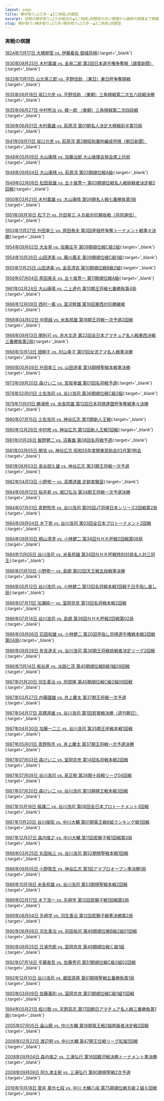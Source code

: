 ```yaml
---
layout: page
title: 横歩取り△2三歩・▲3二飛成△同銀型
excerpt: 将棋の横歩取り△2三歩戦法の▲3二飛成△同銀型の古い棋譜から最新の棋譜まで掲載しています。
slug: 横歩取り/横歩取り△2三歩/横歩取り△2三歩・▲3二飛成△同銀型
---
```


<figure class="kyokumen"
data-sente="先手"
data-gote="後手"
data-made="32"
data-title="▲3二飛成△同銀の図"
data-sfen="lnsgk2nl/1r4s2/p1pppp1pp/9/1p5b1/2P6/PP1PPPP1P/1SG6/LN2KGSNL b 1B1G2P1r 18"></figure>

### 実戦の棋譜

[1824年11月17日 大橋柳雪 vs. 伊藤看佐 御城将棋](https://shogidb2.com/games/dffafc3714cd81acc901fa64b9b6333ea6a70af6#ca9551a5f971c96499f17d8c9d54b484fa5f94c4){:target='_blank'}

[1930年08月25日 木村義雄 vs. 金易二郎 第2回日本選手権争奪戦（讀賣新聞）](https://shogidb2.com/games/7875ae3d7959f1b5093dbaed35cb65f5581e12a9#ca9551a5f971c96499f17d8c9d54b484fa5f94c4){:target='_blank'}

[1933年11月11日 山北孫三郎 vs. 平野信助 （東日）東日杯争奪棋戦](https://shogidb2.com/games/a46fda20cfa90bbceaea40c816e916ead45beab3#ca9551a5f971c96499f17d8c9d54b484fa5f94c4){:target='_blank'}

[1935年06月18日 坂口允彦 vs. 平野信助 （東朝）三角棋戦第二次五六段戦決勝](https://shogidb2.com/games/af6cf5a1c5a1e9f27f35e4d487c47bea4f9870e5#ca9551a5f971c96499f17d8c9d54b484fa5f94c4){:target='_blank'}

[1935年06月27日 中村熊治 vs. 梶一郎 （東朝）三角棋戦第二次四段戦](https://shogidb2.com/games/1400b79a25d87f39cf1cc164d498ec4211747958#ca9551a5f971c96499f17d8c9d54b484fa5f94c4){:target='_blank'}

[1936年06月01日 木村義雄 vs. 萩原淳 第01期名人決定大棋戦前半第15局](https://shogidb2.com/games/19bee93f61396e1a4cb9604069bf67e1ed0f304f#ca9551a5f971c96499f17d8c9d54b484fa5f94c4){:target='_blank'}

[1941年09月11日 坂口允彦 vs. 萩原淳 第2期昭和番附編成将棋（朝日新聞）](https://shogidb2.com/games/d29d1c64c086b6a3fcaf42c416f55c345b504b49#ca9551a5f971c96499f17d8c9d54b484fa5f94c4){:target='_blank'}

[1948年05月09日 大山康晴 vs. 加藤治郎 大山後援会発会席上対局](https://shogidb2.com/games/195e62f571126a279113af11015e4f737f2f24a2#ca9551a5f971c96499f17d8c9d54b484fa5f94c4){:target='_blank'}

[1948年09月04日 大山康晴 vs. 萩原淳 第03期順位戦A級](https://shogidb2.com/games/5de8448e3dbaf0c41db0e84c3501abd5030e9033#ca9551a5f971c96499f17d8c9d54b484fa5f94c4){:target='_blank'}

[1949年02月08日 松田辰雄 vs. 五十嵐豊一 第03期順位戦名人戦挑戦者決定戦2回戦](https://shogidb2.com/games/de896b7a366a59ec0d54d562cbde040a3ed92b09#ca9551a5f971c96499f17d8c9d54b484fa5f94c4){:target='_blank'}

[1950年03月21日 木村義雄 vs. 大山康晴 第09期名人戦七番勝負第1局](https://shogidb2.com/games/fe70dfd3dd2391a1688a0f385f84c2d876474c6d#ca9551a5f971c96499f17d8c9d54b484fa5f94c4){:target='_blank'}

[1951年06月16日 松下力 vs. 升田幸三 ＡＢ級対抗勝抜戦（共同通信）](https://shogidb2.com/games/446a4becc00f632e95b049cc76b262069c48e94d#ca9551a5f971c96499f17d8c9d54b484fa5f94c4){:target='_blank'}

[1953年11月27日 升田幸三 vs. 原田泰夫 第3回産経杯争奪トーナメント戦準々決勝](https://shogidb2.com/games/c3d6909ef241e9ce54d66136384a4f4b01514bae#ca9551a5f971c96499f17d8c9d54b484fa5f94c4){:target='_blank'}

[1954年09月02日 大友昇 vs. 佐藤庄平 第09期順位戦C級2組](https://shogidb2.com/games/7271ac0159e7636244c7d6feada11352ffb356df#ca9551a5f971c96499f17d8c9d54b484fa5f94c4){:target='_blank'}

[1954年10月26日 山田道美 vs. 藤川義夫 第09期順位戦C級1組](https://shogidb2.com/games/182368196afa5c787f333e24617c670cf909f5dc#ca9551a5f971c96499f17d8c9d54b484fa5f94c4){:target='_blank'}

[1955年11月25日 山田道美 vs. 金高清吉 第10期順位戦B級2組](https://shogidb2.com/games/f5f1d96ae4e6263547cc12a0c8d14626257563d3#ca9551a5f971c96499f17d8c9d54b484fa5f94c4){:target='_blank'}

[1956年07月04日 原田泰夫 vs. 五十嵐豊一 第11期順位戦A級](https://shogidb2.com/games/5e1409dc40ad233b7e10ce4ff465c1ce1c2832d4#ca9551a5f971c96499f17d8c9d54b484fa5f94c4){:target='_blank'}

[1961年02月24日 大山康晴 vs. 二上達也 第10期王将戦七番勝負第4局](https://shogidb2.com/games/98687629c1df88691d46d3ed5f0fc54e77a8e360#ca9551a5f971c96499f17d8c9d54b484fa5f94c4){:target='_blank'}

[1966年12月09日 西村一義 vs. 富沢幹雄 第16回東西対抗勝継戦](https://shogidb2.com/games/2ad83c537860ab791d980497d0d832aedb502993#ca9551a5f971c96499f17d8c9d54b484fa5f94c4){:target='_blank'}

[1968年04月02日 中原誠 vs. 米長邦雄 第18期王将戦一次予選2回戦](https://shogidb2.com/games/f5e2f136326f64af86cedc0ef91aeb5446a2c4da#ca9551a5f971c96499f17d8c9d54b484fa5f94c4){:target='_blank'}

[1968年09月13日 関則可 vs. 赤木文造 第22回全日本アマチュア名人戦東西決戦三番勝負第2局](https://shogidb2.com/games/660a48fbda6c06d16d03f3f50f4803228f200a38#ca9551a5f971c96499f17d8c9d54b484fa5f94c4){:target='_blank'}

[1968年10月13日 畑曉子 vs. 村山幸子 第01回女流アマ名人戦準決勝](https://shogidb2.com/games/7055b05529283824fddf7678c5e1c13ebacef42a#ca9551a5f971c96499f17d8c9d54b484fa5f94c4){:target='_blank'}

[1969年05月09日 升田幸三 vs. 山田道美 第14期棋聖戦本戦準決勝](https://shogidb2.com/games/701deb915f9d3902e07f766c7590a072049e7595#ca9551a5f971c96499f17d8c9d54b484fa5f94c4){:target='_blank'}

[1973年09月20日 森けい二 vs. 宮坂幸雄 第01回名将戦予選](https://shogidb2.com/games/6ffec490cd143c27d082ce4b12c500027c6949dc#ca9551a5f971c96499f17d8c9d54b484fa5f94c4){:target='_blank'}

[1978年02月01日 土佐浩司 vs. 谷川浩司 第36期順位戦C級2組](https://shogidb2.com/games/9d349d5444986266438096a94ee74c993a796f43#ca9551a5f971c96499f17d8c9d54b484fa5f94c4){:target='_blank'}

[1979年11月01日 勝浦修 vs. 米長邦雄 第12回日本将棋連盟杯争奪戦準々決勝](https://shogidb2.com/games/3be785785b36d7d388b464d32b4c334de206df07#ca9551a5f971c96499f17d8c9d54b484fa5f94c4){:target='_blank'}

[1980年07月15日 土佐浩司 vs. 神谷広志 第11期新人王戦](https://shogidb2.com/games/b4be326c212e91bb6266ba2991040a71a2756722#ca9551a5f971c96499f17d8c9d54b484fa5f94c4){:target='_blank'}

[1980年12月26日 中村修 vs. 神谷広志 第12回新人王戦1回戦](https://shogidb2.com/games/61f8e5b79e0f545b57f32f8e9f790ce63bc16328#ca9551a5f971c96499f17d8c9d54b484fa5f94c4){:target='_blank'}

[1981年01月26日 飯野健二 vs. 沼春雄 第08回名将戦予選](https://shogidb2.com/games/9e116b30b8a1eae1147f186b7cc876ae45170610#ca9551a5f971c96499f17d8c9d54b484fa5f94c4){:target='_blank'}

[1981年03月05日 関浩 vs. 神谷広志 昭和55年度関東奨励会03月第1例会](https://shogidb2.com/games/bf35871d783aaf26645ba08e69bac5dd66af6729#ca9551a5f971c96499f17d8c9d54b484fa5f94c4){:target='_blank'}

[1981年06月03日 長谷部久雄 vs. 神谷広志 第31期王将戦一次予選](https://shogidb2.com/games/0c24e3026b1c3114b0e9e7ab86779992dc41abc3#ca9551a5f971c96499f17d8c9d54b484fa5f94c4){:target='_blank'}

[1982年04月13日 小野修一 vs. 高橋道雄 定跡実験室](https://shogidb2.com/games/0a1bdc6111968e6f7f1a0ed6e876d32883ea0f2c#ca9551a5f971c96499f17d8c9d54b484fa5f94c4){:target='_blank'}

[1984年06月12日 桜井昇 vs. 堀口弘治 第34期王将戦一次予選決勝](https://shogidb2.com/games/881a3641fb82ea67101d5e8c5f3154f8446b5e7e#ca9551a5f971c96499f17d8c9d54b484fa5f94c4){:target='_blank'}

[1984年07月01日 青野照市 vs. 谷川浩司 第05回JT将棋日本シリーズ2回戦第2局](https://shogidb2.com/games/17492b8d4a808bbc2dd5d904488b181366075169#ca9551a5f971c96499f17d8c9d54b484fa5f94c4){:target='_blank'}

[1984年09月04日 木下晃 vs. 谷川浩司 第03回全日本プロトーナメント2回戦](https://shogidb2.com/games/cf569f0688ed09a5d64e3d0041ff87d8d583d566#ca9551a5f971c96499f17d8c9d54b484fa5f94c4){:target='_blank'}

[1984年09月10日 桐山清澄 vs. 小林健二 第34回ＮＨＫ杯戦2回戦第08局](https://shogidb2.com/games/312069380af45b1e98e0daa018420e04eef91eaf#ca9551a5f971c96499f17d8c9d54b484fa5f94c4){:target='_blank'}

[1984年11月05日 谷川浩司 vs. 米長邦雄 第34回ＮＨＫ杯戦特別対局名人対三冠王](https://shogidb2.com/games/4b0c977aa45d746b6bd9e77cdd09d595bb5ed380#ca9551a5f971c96499f17d8c9d54b484fa5f94c4){:target='_blank'}

[1986年01月10日 小野修一 vs. 島朗 第02回天王戦五段戦準決勝](https://shogidb2.com/games/59a5b5859ceecff70cb58867f56aac07223e3f23#ca9551a5f971c96499f17d8c9d54b484fa5f94c4){:target='_blank'}

[1986年05月12日 谷川浩司 vs. 小林健二 第13回名将戦本戦1回戦千日手指し直し局](https://shogidb2.com/games/e1b90deacd4e07cba77166aaae36ecd35050c06e#ca9551a5f971c96499f17d8c9d54b484fa5f94c4){:target='_blank'}

[1986年07月11日 加瀬純一 vs. 室岡克彦 第13回名将戦本戦2回戦](https://shogidb2.com/games/ebd3176ae5a978453e161b569e340560613625a8#ca9551a5f971c96499f17d8c9d54b484fa5f94c4){:target='_blank'}

[1986年07月14日 谷川浩司 vs. 島朗 第36回ＮＨＫ杯戦2回戦第02局](https://shogidb2.com/games/814bf03bd4f4d6e40c37b732256cd87226baf78f#ca9551a5f971c96499f17d8c9d54b484fa5f94c4){:target='_blank'}

[1986年09月06日 石田和雄 vs. 小林健二 第20回早指し将棋選手権戦本戦2回戦第04局](https://shogidb2.com/games/b16fa67efc4f608b876cb65e56de0a763e7d5662#ca9551a5f971c96499f17d8c9d54b484fa5f94c4){:target='_blank'}

[1986年09月29日 有吉道夫 vs. 谷川浩司 第36期王将戦挑戦者決定リーグ2回戦](https://shogidb2.com/games/4db4545607f4e4cbd5269e6806d5d46d5ff663b4#ca9551a5f971c96499f17d8c9d54b484fa5f94c4){:target='_blank'}

[1986年11月14日 板谷進 vs. 淡路仁茂 第45期順位戦B級1組09回戦](https://shogidb2.com/games/374d14373dc49186c1dc859ee699f7b20f9d5e9f#ca9551a5f971c96499f17d8c9d54b484fa5f94c4){:target='_blank'}

[1987年01月20日 羽生善治 vs. 阿部隆 第45期順位戦C級2組09回戦](https://shogidb2.com/games/94c53d622da23633a1935e1df22c0b0e10f2771f#ca9551a5f971c96499f17d8c9d54b484fa5f94c4){:target='_blank'}

[1987年03月27日 内藤國雄 vs. 井上慶太 第37期王将戦一次予選](https://shogidb2.com/games/c6a87c3a4d8fab9787a4ec158f36ef4101e7595c#ca9551a5f971c96499f17d8c9d54b484fa5f94c4){:target='_blank'}

[1987年04月17日 高橋道雄 vs. 谷川浩司 第1回若鷲戦決勝（週刊朝日）](https://shogidb2.com/games/4178aeb9765ceba6e3778e650a5a3f49ec8844b0#ca9551a5f971c96499f17d8c9d54b484fa5f94c4){:target='_blank'}

[1987年04月30日 加藤一二三 vs. 谷川浩司 第35期王座戦本戦1回戦](https://shogidb2.com/games/d29fce3ed754d5abb7e27cca836d260eb0d1a421#ca9551a5f971c96499f17d8c9d54b484fa5f94c4){:target='_blank'}

[1987年05月01日 青野照市 vs. 井上慶太 第37期王将戦一次予選決勝](https://shogidb2.com/games/343f968323aaf879aee1e1be88e3971651302c5a#ca9551a5f971c96499f17d8c9d54b484fa5f94c4){:target='_blank'}

[1987年07月03日 森けい二 vs. 室岡克彦 第14回名将戦本戦2回戦](https://shogidb2.com/games/1663fbafe701161d67f0cd8825f4ab57d76c6a56#ca9551a5f971c96499f17d8c9d54b484fa5f94c4){:target='_blank'}

[1987年07月09日 谷川浩司 vs. 泉正樹 第26期十段戦リーグ04回戦](https://shogidb2.com/games/a7104ef180e87db6d47776309c39fbad10c331a3#ca9551a5f971c96499f17d8c9d54b484fa5f94c4){:target='_blank'}

[1987年07月20日 森けい二 vs. 谷川浩司 第13期棋王戦本戦3回戦](https://shogidb2.com/games/cd510765b6117ed25a209c89419dcefe0fb83a20#ca9551a5f971c96499f17d8c9d54b484fa5f94c4){:target='_blank'}

[1987年10月16日 脇謙二 vs. 谷川浩司 第06回全日本プロトーナメント3回戦](https://shogidb2.com/games/8fe4218d7cb394f27d74b42e5ad634f10abb0898#ca9551a5f971c96499f17d8c9d54b484fa5f94c4){:target='_blank'}

[1987年11月20日 谷川俊昭 vs. 中川大輔 第01期竜王戦6組ランキング戦1回戦](https://shogidb2.com/games/2272feffe725e3336e491d44fb3bc0d17554bf1b#ca9551a5f971c96499f17d8c9d54b484fa5f94c4){:target='_blank'}

[1987年12月07日 森内俊之 vs. 中川大輔 第11回若獅子戦1回戦第3局](https://shogidb2.com/games/d6d7c99bf682e2b710e1406b45bf1a56afe7b682#ca9551a5f971c96499f17d8c9d54b484fa5f94c4){:target='_blank'}

[1988年03月25日 丸田祐三 vs. 谷川浩司 第52期棋聖戦本戦1回戦](https://shogidb2.com/games/e0f7ad861c4e5d3e079aeba1fc6882a6990cb46b#ca9551a5f971c96499f17d8c9d54b484fa5f94c4){:target='_blank'}

[1988年09月05日 小野敦生 vs. 神谷広志 第1回アマプロオープン準決勝1局](https://shogidb2.com/games/0cb11ce9e1e40c9a34ed6434e72a54f974946a5a#ca9551a5f971c96499f17d8c9d54b484fa5f94c4){:target='_blank'}

[1988年10月18日 米長邦雄 vs. 谷川浩司 第53期棋聖戦本戦2回戦](https://shogidb2.com/games/fc642cb9ffffce5ddabfda77b7331f28d4dba021#ca9551a5f971c96499f17d8c9d54b484fa5f94c4){:target='_blank'}

[1989年02月17日 木下浩一 vs. 先崎学 第12回若獅子戦1回戦第5局](https://shogidb2.com/games/a05ed4a0409a25fc1926484f2744cc48c9388c4b#ca9551a5f971c96499f17d8c9d54b484fa5f94c4){:target='_blank'}

[1989年08月04日 先崎学 vs. 羽生善治 第12回若獅子戦準決勝第2局](https://shogidb2.com/games/643869d70634743b19a709d47aa546811a808baf#ca9551a5f971c96499f17d8c9d54b484fa5f94c4){:target='_blank'}

[1990年06月08日 羽生善治 vs. 前田祐司 第49期順位戦B級2組01回戦](https://shogidb2.com/games/5b818e2968366726ba01b1c30560ac72c997009f#ca9551a5f971c96499f17d8c9d54b484fa5f94c4){:target='_blank'}

[1990年09月25日 日浦市郎 vs. 室岡克彦 第49期順位戦Ｃ級1組](https://shogidb2.com/games/5da9da6c8d65c7617a4bf182e49db896f56591a5#ca9551a5f971c96499f17d8c9d54b484fa5f94c4){:target='_blank'}

[1992年07月14日 平藤眞吾 vs. 佐藤秀司 第51期順位戦C級2組02回戦](https://shogidb2.com/games/ff563bcd7328f4c432a2db8bbac98dbd0e11e1f4#ca9551a5f971c96499f17d8c9d54b484fa5f94c4){:target='_blank'}

[1992年12月10日 谷川浩司 vs. 郷田真隆 第61期棋聖戦五番勝負第1局](https://shogidb2.com/games/de414881a529aa3326def0cc5fcc09a5ec7cf24d#ca9551a5f971c96499f17d8c9d54b484fa5f94c4){:target='_blank'}

[1993年03月09日 佐藤義則 vs. 室岡克彦 第51期順位戦C級1組11回戦](https://shogidb2.com/games/be94fe4cd07bff7f393a247430a7de467cb81f8e#ca9551a5f971c96499f17d8c9d54b484fa5f94c4){:target='_blank'}

[1994年05月21日 蛭川敦 vs. 天野高志 第17回朝日アマチュア名人戦三番勝負第1局](https://shogidb2.com/games/58c2457f940c20dcae3934daa36bf9498313ecb5#ca9551a5f971c96499f17d8c9d54b484fa5f94c4){:target='_blank'}

[2005年07月05日 畠山鎮 vs. 中川大輔 第18期竜王戦2組昇級者決定戦2回戦](https://shogidb2.com/games/80cab7f11e60da520dd8d765e16d17a1290610d2#ca9551a5f971c96499f17d8c9d54b484fa5f94c4){:target='_blank'}

[2006年02月22日 渡辺明 vs. 中川大輔 第47期王位戦リーグ紅組1回戦](https://shogidb2.com/games/bcbb5a362475afab87219939e0417fc04b87347d#ca9551a5f971c96499f17d8c9d54b484fa5f94c4){:target='_blank'}

[2008年09月04日 森内俊之 vs. 三浦弘行 第16回銀河戦決勝トーナメント準決勝](https://shogidb2.com/games/cc25e4a9111a4f48f337e9b3baadb99afafbc23e#ca9551a5f971c96499f17d8c9d54b484fa5f94c4){:target='_blank'}

[2008年09月08日 阿久津主税 vs. 三浦弘行 第80期棋聖戦2次予選](https://shogidb2.com/games/0054f3a555abf9751e408bc4d88d93f9eee97a3b#ca9551a5f971c96499f17d8c9d54b484fa5f94c4){:target='_blank'}

[2016年10月18日 菅井 竜也七段 vs. 中川 大輔八段 第75期順位戦Ｂ級２組６回戦](https://shogidb2.com/games/8568e2d357e6dd36428eb3b43a81ae2d33dadfd3#ca9551a5f971c96499f17d8c9d54b484fa5f94c4){:target='_blank'}
